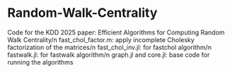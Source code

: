 # Random-Walk-Centrality
Code for the KDD 2025 paper: Efficient Algorithms for Computing Random Walk Centrality/n
fast_chol_factor.m: apply incomplete Cholesky factorization of the matrices/n
fast_chol_inv.jl: for fastchol algorithm/n
fastwalk.jl: for fastwalk algorithm/n
graph.jl and core.jl: base code for running the algorithms
